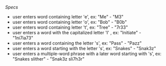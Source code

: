 _Specs_

* user enters word containing letter 'e', ex: "Me" - "M3"
* user enters word containing letter 'o', ex: "Bob" - "B0b"
* user enters word containing letter 't', ex: "Tree" - "7r33"
* user enters a word with the capitalized letter 'I' , ex: "Initiate" - "1ni7ia73"
* user enters a word containing the letter 's', ex: "Pass" - "Pazz"
* user enters a word starting with the letter 's', ex: "Snakes" - "Snak3z"
* user enters a multiple-word phrase with a later word starting with 's', ex: "Snakes slither" - "Snak3z sli7h3r"
